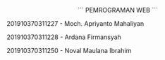 <p align="center">
```
PEMROGRAMAN WEB
```
</p>

<p>201910370311227 - Moch. Apriyanto Mahaliyan</p>
<p>201910370311228 - Ardana Firmansyah</p>
<p>201910370311250 - Noval Maulana Ibrahim</p>